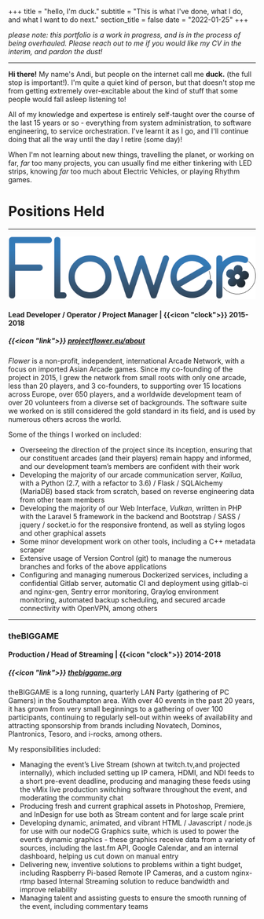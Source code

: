 +++
title = "hello, I'm duck."
subtitle = "This is what I've done, what I do, and what I want to do next."
section_title = false
date = "2022-01-25"
+++

_please note: this portfolio is a work in progress, and is in the process of being overhauled. Please reach out to me if you would like my CV in the interim, and pardon the dust!_
___

**Hi there!** My name's Andi, but people on the internet call me **duck.** (the full stop is important!).
I'm quite a quiet kind of person, but that doesn't stop me from getting extremely over-excitable about the kind of stuff that some people would fall asleep listening to!

All of my knowledge and expertese is entirely self-taught over the course of the last 15 years or so - everything from system administration, to software engineering, to service orchestration. I've learnt it as I go, and I'll continue doing that all the way until the day I retire (some day)!

When I'm not learning about new things, travelling the planet, or working on far, _far_ too many projects, you can usually find me either tinkering with LED strips, knowing _far_ too much about Electric Vehicles, or playing Rhythm games.

# Positions Held
___
![Flower](images/flower_animated.png)
#### Lead Developer / Operator / Project Manager | {{<icon "clock">}} 2015-2018
##### {{<icon "link">}} [projectflower.eu/about](https://projectflower.eu/about)
_Flower_ is a non-profit, independent, international Arcade Network, with a focus on imported Asian Arcade games. Since my co-founding of the project in 2015, I grew the network from small roots with only one arcade, less than 20 players, and 3 co-founders, to supporting over 15 locations across Europe, over 650 players, and a worldwide development team of over 20 volunteers from a diverse set of backgrounds. The software suite we worked on is still considered the gold standard in its field, and is used by numerous others across the world.

Some of the things I worked on included:

* Overseeing the direction of the project since its inception, ensuring that our constituent arcades (and their players) remain happy and informed, and our development team’s members are confident with their work
* Developing the majority of our arcade communication server, _Kailua_, with a Python (2.7, with a refactor to 3.6) / Flask / SQLAlchemy (MariaDB) based stack from scratch, based on reverse engineering data from other team members
* Developing the majority of our Web Interface, _Vulkan_, written in PHP with the Laravel 5 framework in the backend and Bootstrap / SASS / jquery / socket.io for the responsive frontend, as well as styling logos and other graphical assets
* Some minor development work on other tools, including a C++ metadata scraper
* Extensive usage of Version Control (git) to manage the numerous branches and forks of the above applications
* Configuring and managing numerous Dockerized services, including a confidential Gitlab server, automatic CI and deployment using gitlab-ci and nginx-gen, Sentry error monitoring, Graylog environment monitoring, automated backup scheduling, and secured arcade connectivity with OpenVPN, among others
___

### theBIGGAME
#### Production / Head of Streaming | {{<icon "clock">}} 2014-2018
##### {{<icon "link">}} [thebiggame.org](https://thebiggame.org)

theBIGGAME is a long running, quarterly LAN Party (gathering of PC Gamers) in the Southampton area. With over 40 events in the past 20 years, it has grown from very small beginnings to a gathering of over 100 participants, continuing to regularly sell-out within weeks of availability and attracting sponsorship from brands including Novatech, Dominos, Plantronics, Tesoro, and i-rocks, among others.

My responsibilities included:
* Managing the event’s Live Stream (shown at twitch.tv,and projected internally), which included setting up IP camera, HDMI, and NDI feeds to a short pre-event deadline, producing and managing these feeds using the vMix live production switching software throughout the event, and moderating the community chat
* Producing fresh and current graphical assets in Photoshop, Premiere, and InDesign for use both as Stream content and for large scale print
* Developing dynamic, animated, and vibrant HTML / Javascript / node.js for use with our nodeCG Graphics suite, which is used to power the event’s dynamic graphics - these graphics receive data from a variety of sources, including the last.fm API, Google Calendar, and an internal dashboard, helping us cut down on manual entry
* Delivering new, inventive solutions to problems within a tight budget, including Raspberry Pi-based Remote IP Cameras, and a custom nginx-rtmp based Internal Streaming solution to reduce bandwidth and improve reliability
* Managing talent and assisting guests to ensure the smooth running of the event, including commentary teams